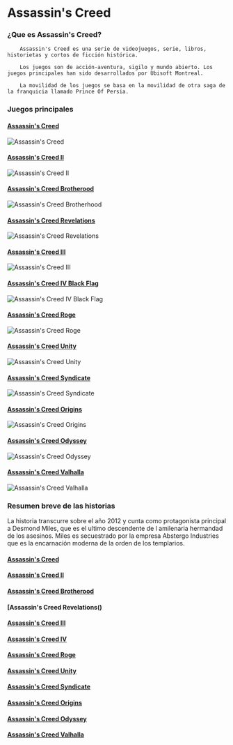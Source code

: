#  Assassin's Creed

  ### ¿Que es Assassin's Creed?
 
        Assassin's Creed es una serie de videojuegos, serie, libros, historietas y cortos de ficción histórica. 
        
        Los juegos son de acción-aventura, sigilo y mundo abierto. Los juegos principales han sido desarrollados por Ubisoft Montreal. 
        
        La movilidad de los juegos se basa en la movilidad de otra saga de la franquicia llamado Prince Of Persia.
        
  ### Juegos principales
                
                
   ####   [Assassin's Creed](https://es.wikipedia.org/wiki/Assassin%27s_Creed#Assassin's_Creed) 
   ![Assassin's Creed](https://vignette.wikia.nocookie.net/assassinscreed/images/6/6a/Accover.jpg/revision/latest?cb=20191130041242)
   ####   [Assassin's Creed II](https://es.wikipedia.org/wiki/Assassin%27s_Creed#Assassin's_Creed_II)
   ![Assassin's Creed II](https://s1.gaming-cdn.com/images/products/2172/271x377/assassins-creed-ii-cover.jpg)
  
   ####   [Assassin's Creed Brotherood](https://es.wikipedia.org/wiki/Assassin%27s_Creed#Assassin's_Creed:_Brotherhood)
   ![Assassin's Creed Brotherhood](https://cdn-products.eneba.com/resized-products/BjwMz8G_350x200_1x-0.jpg)
   
   ####   [Assassin's Creed Revelations](https://es.wikipedia.org/wiki/Assassin%27s_Creed#Assassin's_Creed:_Revelations)
   ![Assassin's Creed Revelations](https://cdn-products.eneba.com/resized-products/HLoyaNQ_350x200_1x-0.jpg)
   
   ####   [Assassin's Creed III](https://es.wikipedia.org/wiki/Assassin%27s_Creed#Assassin's_Creed_III)
   ![Assassin's Creed III](https://s3.gaming-cdn.com/images/products/320/271x377/assassins-creed-iii-cover.jpg)
   
   ####   [Assassin's Creed IV Black Flag](https://es.wikipedia.org/wiki/Assassin%27s_Creed#Assassin's_Creed_IV:_Black_Flag)
   ![Assassin's Creed IV Black Flag](https://store-images.s-microsoft.com/image/apps.52808.69748098540497451.a03a4b64-603b-49b8-8644-4924ac7f3076.9ce9e6d0-f086-4b7e-a6fc-a75551e5d0d5?mode=scale&q=90&h=300&w=200)
   
   ####   [Assassin's Creed Roge](https://es.wikipedia.org/wiki/Assassin%27s_Creed#Assassin's_Creed:_Rogue)
   ![Assassin's Creed Roge](https://s3.gaming-cdn.com/images/products/572/271x377/assassins-creed-rogue-cover.jpg)
   
   ####   [Assassin's Creed Unity](https://es.wikipedia.org/wiki/Assassin%27s_Creed#Assassin's_Creed:_Unity)
   ![Assassin's Creed Unity](https://s2.gaming-cdn.com/images/products/400/271x377/assassins-creed-unity-cover.jpg)
   
   ####   [Assassin's Creed Syndicate](https://es.wikipedia.org/wiki/Assassin%27s_Creed#Assassin's_Creed:_Syndicate)
   ![Assassin's Creed Syndicate](https://s2.gaming-cdn.com/images/products/667/271x377/assassins-creed-syndicate-cover.jpg)
   
   ####   [Assassin's Creed Origins](https://es.wikipedia.org/wiki/Assassin%27s_Creed#Assassin's_Creed:_Origins)
   ![Assassin's Creed Origins](https://s2.gaming-cdn.com/images/products/1843/271x377/assassins-creed-origins-cover.jpg)
   
   ####   [Assassin's Creed Odyssey](https://es.wikipedia.org/wiki/Assassin%27s_Creed#Assassin's_Creed:_Odyssey)
   ![Assassin's Creed Odyssey](https://s3.gaming-cdn.com/images/products/2648/271x377/assassins-creed-odyssey-cover.jpg)
   
   ####   [Assassin's Creed Valhalla](https://es.wikipedia.org/wiki/Assassin%27s_Creed#Assassin's_Creed:_Valhalla)
   ![Assassin's Creed Valhalla](https://s1.gaming-cdn.com/images/products/6912/271x377/assassin%e2%80%99s-creed-valhalla-ultimate-edition-cover.jpg)
   
   
   ### Resumen breve de las historias 
   
   La historia transcurre sobre el año 2012 y cunta como protagonista principal a Desmond Miles, que es el ultimo descendente de l amilenaria hermandad de los asesinos. Miles es secuestrado por la empresa Abstergo Industries que es la encarnación moderna de la orden de los templarios. 
   
   
  ####   [Assassin's Creed]()
  ####   [Assassin's Creed II]()
  ####   [Assassin's Creed Brotherood]()
  ####   [Assassin's Creed Revelations()
  ####   [Assassin's Creed III]()
  ####   [Assassin's Creed IV]()
  ####   [Assassin's Creed Roge]()
  ####   [Assassin's Creed Unity]()
  ####   [Assassin's Creed Syndicate]()
  ####   [Assassin's Creed Origins]()
  ####   [Assassin's Creed Odyssey]()
  ####   [Assassin's Creed Valhalla]()
